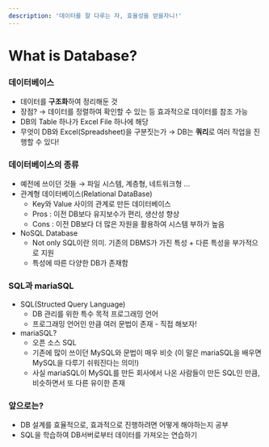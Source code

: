 ```yaml
---
description: '데이터를 잘 다루는 자, 효율성을 얻을자니!'
---
```


# What is Database?

### 데이터베이스

* 데이터를 **구조화**하여 정리해둔 것
* 장점? → 데이터를 정렬하여 확인할 수 있는 등 효과적으로 데이터를 참조 가능
* DB의 Table 하나가 Excel File 하나에 해당
* 무엇이 DB와 Excel\(Spreadsheet\)을 구분짓는가 → DB는 **쿼리**로 여러 작업을 진행할 수 있다!

### 데이터베이스의 종류

* 예전에 쓰이던 것들 → 파일 시스템, 계층형, 네트워크형 ...
* 관계형 데이터베이스\(Relational DataBase\) 
  * Key와 Value 사이의 관계로 만든 데이터베이스
  * Pros : 이전 DB보다 유지보수가 편리, 생산성 향상
  * Cons : 이전 DB보다 더 많은 자원을 활용하여 시스템 부하가 높음
* NoSQL Database
  * Not only SQL이란 의미. 기존의 DBMS가 가진 특성 + 다른 특성을 부가적으로 지원
  * 특성에 따른 다양한 DB가 존재함

### SQL과 mariaSQL

* SQL\(Structed Query Language\)
  * DB 관리를 위한 특수 목적 프로그래밍 언어
  * 프로그래밍 언어인 만큼 여러 문법이 존재 - 직접 해보자!
* mariaSQL? 
  * 오픈 소스 SQL
  * 기존에 많이 쓰이던 MySQL와 문법이 매우 비슷 \(이 말은 mariaSQL을 배우면 MySQL을 다루기 쉬워진다는 의미!\)
  * 사실 mariaSQL이 MySQL를 만든 회사에서 나온 사람들이 만든 SQL인 만큼, 비슷하면서 또 다른 유이한 존재

### 앞으로는?

* DB 설계를 효율적으로, 효과적으로 진행하려면 어떻게 해야하는지 공부
* SQL을 학습하여 DB서버로부터 데이터를 가져오는 연습하기 



